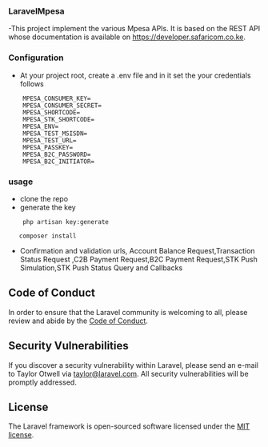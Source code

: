 

### LaravelMpesa


-This project implement the various Mpesa APIs. It is based on the REST API whose documentation is available on https://developer.safaricom.co.ke.
### Configuration
- At your project root, create a .env file and in it set the your credentials follows
```env
    MPESA_CONSUMER_KEY=
    MPESA_CONSUMER_SECRET=
    MPESA_SHORTCODE=
    MPESA_STK_SHORTCODE=
    MPESA_ENV=
    MPESA_TEST_MSISDN=
    MPESA_TEST_URL=
    MPESA_PASSKEY=
    MPESA_B2C_PASSWORD=
    MPESA_B2C_INITIATOR=

```


### usage
- clone the repo
- generate the key
```shell
    php artisan key:generate
```
```shell
   composer install
```

- Confirmation and validation urls, Account Balance Request,Transaction Status Request ,C2B Payment Request,B2C Payment Request,STK Push Simulation,STK Push Status Query and Callbacks

## Code of Conduct

In order to ensure that the Laravel community is welcoming to all, please review and abide by the [Code of Conduct](https://laravel.com/docs/contributions#code-of-conduct).

## Security Vulnerabilities

If you discover a security vulnerability within Laravel, please send an e-mail to Taylor Otwell via [taylor@laravel.com](mailto:taylor@laravel.com). All security vulnerabilities will be promptly addressed.

## License

The Laravel framework is open-sourced software licensed under the [MIT license](https://opensource.org/licenses/MIT).
